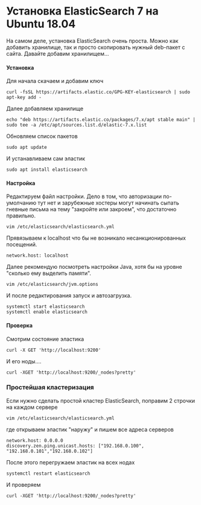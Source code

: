 # Установка ElasticSearch 7 на Ubuntu 18.04

На самом деле, установка ElasticSearch очень проста. Можно как добавить хранилище, так и просто скопировать нужный deb-пакет с сайта. Давайте добавим хранилищем...

#### Установка

Для начала скачаем и добавим ключ

```
curl -fsSL https://artifacts.elastic.co/GPG-KEY-elasticsearch | sudo apt-key add -
```

Далее добавляем хранилище

```
echo "deb https://artifacts.elastic.co/packages/7.x/apt stable main" | sudo tee -a /etc/apt/sources.list.d/elastic-7.x.list
```

Обновляем список пакетов

```
sudo apt update
```
И устанавливаем сам эластик

```
sudo apt install elasticsearch
```


#### Настройка

Редактируем файл настройки. Дело в том, что авторизации по-умолчанию тут нет и зарубежные хостеры могут начинать сыпать гневные письма на тему "закройте или закроем", что достаточно правильно.

```
vim /etc/elasticsearch/elasticsearch.yml
```

Прявязываем к localhost что бы не возникало несанкционированных посещений.
```
network.host: localhost
```
Далее рекомендую посмотреть настройки Java, хотя бы на уровне "сколько ему выделить памяти".

```
vim /etc/elasticsearch/jvm.options
```

И после редактирования запуск и автозагрузка.

```
systemctl start elasticsearch
systemctl enable elasticsearch
```


#### Проверка

Смотрим состояние эластика

```
curl -X GET 'http://localhost:9200'
```

И его ноды....

```
curl -XGET 'http://localhost:9200/_nodes?pretty'
```


### Простейшая кластеризация

Если нужно сделать простой кластер ElasticSearch, поправим 2 строчки на каждом сервере

```
vim /etc/elasticsearch/elasticsearch.yml
```

где открываем эластик "наружу" и пишем все адреса серверов
```
network.host: 0.0.0.0
discovery.zen.ping.unicast.hosts: ["192.168.0.100", "192.168.0.101","192.168.0.102"]
```

После этого перегружаем эластик на всех нодах

```
systemctl restart elasticsearch
```
И проверяем

```
curl -XGET 'http://localhost:9200/_nodes?pretty'
```

